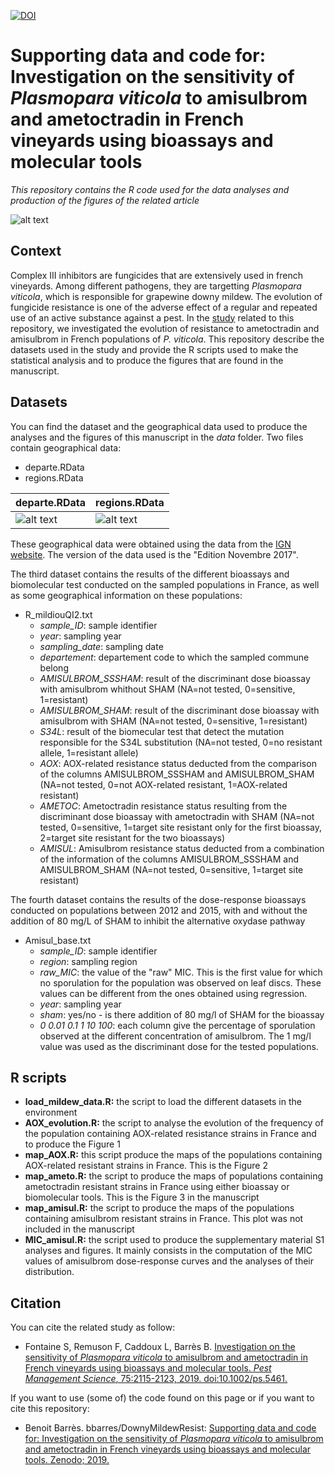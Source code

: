 [![DOI](https://zenodo.org/badge/113194524.svg)](https://zenodo.org/badge/latestdoi/113194524)
# Supporting data and code for: Investigation on the sensitivity of *Plasmopara viticola* to amisulbrom and ametoctradin in French vineyards using bioassays and molecular tools
*This repository contains the R code used for the data analyses and production of the figures of the related article*  

![alt text](https://xwozha.db.files.1drv.com/y4mSuQULu970Jf5GnBDqavtyLhJmOPeVlKoA_UQoxH6HL-ywl0eMmxNb7C3_xA9cEiBSke1YD65qrKmw0lqQER1sfw3CdlPEwtYegKz9xDQpTbt5K0SUGSJDxYywFIMK1ZNS2pNNdMvWuL1wRJGXmgXnvZBXFA6sV-gf_wEfAJoe7BMVkBN6sF_j5Bmwur9NUocTggzp9k25bAgKSzvra9srA?width=1584&height=588&cropmode=none)

## Context
Complex III inhibitors are fungicides that are extensively used in french vineyards. Among different pathogens, they are targetting *Plasmopara viticola*, which is responsible for grapewine downy mildew. The evolution of fungicide resistance is one of the adverse effect of a regular and repeated use of an active substance against a pest. In the [study](https://onlinelibrary.wiley.com/doi/abs/10.1002/ps.5461) related to this repository, we investigated the evolution of resistance to ametoctradin and amisulbrom in French populations of *P. viticola*. This repository describe the datasets used in the study and provide the R scripts used to make the statistical analysis and to produce the figures that are found in the manuscript. 

## Datasets
You can find the dataset and the geographical data used to produce the analyses and the figures of this manuscript in the *data* folder. Two files contain geographical data: 
+ departe.RData
+ regions.RData

|  departe.RData  |  regions.RData  |
|  -------------  |  -------------  |
|  ![alt text](https://xqovha.db.files.1drv.com/y4mJeGFQBu2P37nly83ADc3vqKAMHynSiSIw5B9N0Gyuz4Uv5CWWm8dTYGOBRiRRtYrZaqpzVj-m7tjXDr9FoXnSte7Magct34bm_lID3VC3JZMXmumYeheFN15YjlDRQPmrUFX8DklJ4MAx5YCThctP2A-3WC-gHxZLV2uy5LmfFn9ZrUzztvcZt1BF6iaGf54hzV6_Ztlup5D9_6ifNC10Q?width=256&height=254&cropmode=none) | ![alt text](https://xgouha.db.files.1drv.com/y4mYTK7YsDgwIlYw6rz3j08Wd43zp1ZsXssjSbMkGL-3L4YW7ysn8MqmxecalhwJwvNu_jSRveyFkUTiUXs0FBa5SqpCfF7Gb-AP9jEfn4g3oTqBTQ90UXTe6sqXagD8p0V6m6L0RIW5eRrjxA6wQIbSQ_7dWRAtGCQlKkmLbjjFpH4p2Iw82Vfh_0ydNxFtiJhtt9v3KC-_wq7RLTWSlBi-w?width=256&height=253&cropmode=none) |


These geographical data were obtained using the data from the [IGN website](http://professionnels.ign.fr/adminexpress). The version of the data used is the "Edition Novembre 2017". 

The third dataset contains the results of the different bioassays and biomolecular test conducted on the sampled populations in France, as well as some geographical information on these populations: 
+ R_mildiouQI2.txt
  + *sample_ID*: sample identifier
  + *year*: sampling year
  + *sampling_date*: sampling date
  + *departement*: departement code to which the sampled commune belong
  + *AMISULBROM_SSSHAM*: result of the discriminant dose bioassay with amisulbrom whithout SHAM (NA=not tested, 0=sensitive, 1=resistant)
  + *AMISULBROM_SHAM*: result of the discriminant dose bioassay with amisulbrom with SHAM (NA=not tested, 0=sensitive, 1=resistant)
  + *S34L*: result of the biomecular test that detect the mutation responsible for the S34L substitution (NA=not tested, 0=no resistant allele, 1=resistant allele)
  + *AOX*: AOX-related resistance status deducted from the comparison of the columns AMISULBROM_SSSHAM and AMISULBROM_SHAM (NA=not tested, 0=not AOX-related resistant, 1=AOX-related resistant)
  + *AMETOC*: Ametoctradin resistance status resulting from the discriminant dose bioassay with ametoctradin with SHAM (NA=not tested, 0=sensitive, 1=target site resistant only for the first bioassay, 2=target site resistant for the two bioassays)
  + *AMISUL*: Amisulbrom resistance status deducted from a combination of the information of the columns AMISULBROM_SSSHAM and AMISULBROM_SHAM (NA=not tested, 0=sensitive, 1=target site resistant)

The fourth dataset contains the results of the dose-response bioassays conducted on populations between 2012 and 2015, with and without the addition of 80 mg/L of SHAM to inhibit the alternative oxydase pathway
+ Amisul_base.txt
  + *sample_ID*: sample identifier
  + *region*: sampling region
  + *raw_MIC*: the value of the "raw" MIC. This is the first value for which no sporulation for the population was observed on leaf discs. These values can be different from the ones obtained using regression. 
  + *year*: sampling year
  + *sham*: yes/no - is there addition of 80 mg/l of SHAM for the bioassay
  + *0	0.01	0.1	1	10	100*: each column give the percentage of sporulation observed at the different concentration of amisulbrom. The 1 mg/l value was used as the discriminant dose for the tested populations. 

## R scripts
+ **load_mildew_data.R:** the script to load the different datasets in the environment
+ **AOX_evolution.R:** the script to analyse the evolution of the frequency of the population containing AOX-related resistance strains in France and to produce the Figure 1
+ **map_AOX.R:** this script produce the maps of the populations containing AOX-related resistant strains in France. This is the Figure 2
+ **map_ameto.R:** the script to produce the maps of populations containing  ametoctradin resistant strains in France using either bioassay or biomolecular tools. This is the Figure 3 in the manuscript
+ **map_amisul.R:** the script to produce the maps of the populations containing amisulbrom resistant strains in France. This plot was not included in the manuscript
+ **MIC_amisul.R:** the script used to produce the supplementary material S1 analyses and figures. It mainly consists in the computation of the MIC values of amisulbrom dose-response curves and the analyses of their distribution. 

## Citation
You can cite the related study as follow: 
+ Fontaine S, Remuson F, Caddoux L, Barrès B. [Investigation on the sensitivity of *Plasmopara viticola* to amisulbrom and ametoctradin in French vineyards using bioassays and molecular tools. *Pest Management Science*, 75:2115-2123, 2019. doi:10.1002/ps.5461.](https://onlinelibrary.wiley.com/doi/abs/10.1002/ps.5461)

If you want to use (some of) the code found on this page or if you want to cite this repository: 
+ Benoit Barrès. bbarres/DownyMildewResist: [Supporting data and code for: Investigation on the sensitivity of *Plasmopara viticola* to amisulbrom and ametoctradin in French vineyards using bioassays and molecular tools. Zenodo; 2019.](https://zenodo.org/badge/latestdoi/113194524)
